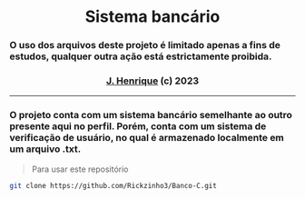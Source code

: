 <div align="center">
    <h1>Sistema bancário</h1>
</div>

### O uso dos arquivos deste projeto é limitado apenas a fins de estudos, qualquer outra ação está estrictamente proibida.

<div align="center">
    <h3><a href="https://github.com/Rickzinho3">J. Henrique</a> (c) 2023</h3>
</div>
<hr/>

### O projeto conta com um sistema bancário semelhante ao outro presente aqui no perfil. Porém, conta com um sistema de verificação de usuário, no qual é armazenado localmente em um arquivo .txt.

> Para usar este repositório

```bash
git clone https://github.com/Rickzinho3/Banco-C.git
```
